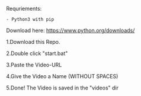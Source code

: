 Requriements:
```
- Python3 with pip
```
Download here: https://www.python.org/downloads/

1.Download this Repo.

2.Double click "start.bat"

3.Paste the Video-URL

4.Give the Video a Name (WITHOUT SPACES)

5.Done! The Video is saved in the "videos" dir
